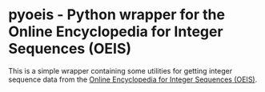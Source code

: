 # pyoeis - Python wrapper for the Online Encyclopedia for Integer Sequences (OEIS)

This is a simple wrapper containing some utilities for getting integer sequence
data from the <a href="http://oeis.org" target="_blank">Online Encyclopedia for Integer Sequences (OEIS)</a>.